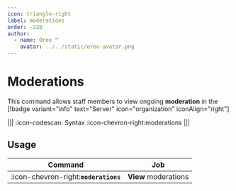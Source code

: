 ```yaml
---
icon: triangle-right
label: moderations
order: -220
author:
  - name: Oreo ™
    avatar: ../../static/oreo-avatar.png
---
```


# Moderations

This command allows staff members to view ongoing **moderation** in the [!badge variant="info" text="Server" icon="organization" iconAlign="right"]

||| :icon-codescan: Syntax
:icon-chevron-right:moderations
|||

## Usage

| Command                               | Job                  |
| ------------------------------------- | -------------------- |
| :icon-chevron-right:**`moderations`** | **View** moderations |
